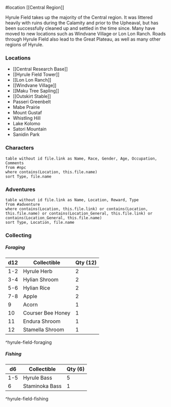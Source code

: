 #location [[Central Region]]

Hyrule Field takes up the majority of the Central region. It was littered heavily with ruins during the Calamity and prior to the Upheaval, but has been successfully cleaned up and settled in the time since. Many have moved to new locations such as Windvane Village or Lon Lon Ranch. Roads through Hyrule Field also lead to the Great Plateau, as well as many other regions of Hyrule.

### Locations

* [[Central Research Base]]
* [[Hyrule Field Tower]]
* [[Lon Lon Ranch]]
* [[Windvane Village]]
* [[Maku Tree Sapling]]
* [[Outskirt Stable]]
* Passeri Greenbelt
* Mabe Prairie
* Mount Gustaf
* Whistling Hill
* Lake Kolomo
* Satori Mountain
* Sanidin Park

### Characters
```dataview
table without id file.link as Name, Race, Gender, Age, Occupation, Comments
from #npc
where contains(Location, this.file.name)
sort Type, file.name
```

### Adventures
```dataview
table without id file.link as Name, Location, Reward, Type
from #adventure
where contains(Location, this.file.link) or contains(Location, this.file.name) or contains(Location_General, this.file.link) or contains(Location_General, this.file.name)
sort Type, Location, file.name
```

### Collecting

##### Foraging

| d12 | Collectible       | Qty (12) |
| --- | ----------------- | -------- |
| 1-2 | Hyrule Herb       | 2        |
| 3-4 | Hylian Shroom     | 2        |
| 5-6 | Hylian Rice       | 2        |
| 7-8 | Apple             | 2        |
| 9   | Acorn             | 1        |
| 10  | Courser Bee Honey | 1        |
| 11  | Endura Shroom     | 1        |
| 12  | Stamella Shroom   | 1        |
^hyrule-field-foraging

##### Fishing

| d6  | Collectible    | Qty (6) |
| --- | -------------- | ------- |
| 1-5 | Hyrule Bass    | 5       |
| 6   | Staminoka Bass | 1       |
^hyrule-field-fishing
